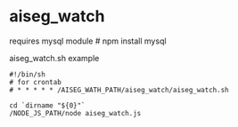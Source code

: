 # aiseg_watch

requires mysql module
    # npm install mysql

aiseg_watch.sh example

    #!/bin/sh
    # for crontab
    # * * * * * /AISEG_WATH_PATH/aiseg_watch/aiseg_watch.sh

    cd `dirname "${0}"`
    /NODE_JS_PATH/node aiseg_watch.js
